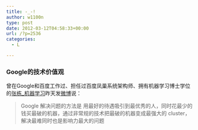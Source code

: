 ```yaml
---
title: -_-!
author: w1100n
type: post
date: 2012-03-12T04:58:33+00:00
url: /?p=2536
categories:
  - L

---
```

### Google的技术价值观

曾在Google和百度工作过、担任过百度凤巢系统架构师、拥有机器学习博士学位的[张栋_机器学习][1]昨天发[微博][2]说：

> Google 解决问题的方法是 用最好的待遇吸引到最优秀的人，同时花最少的钱买最破的机器，通过非常规的技术把最破的机器变成最强大的 cluster，解决最难同时也是影响力最大的问题

 [1]: http://weibo.com/1686830902/y8PbllDm5#1331171940679
 [2]: http://weibo.com/1686830902/y8PbllDm5